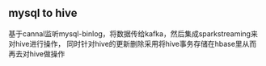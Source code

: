 ## mysql to hive
基于cannal监听mysql-binlog，将数据传给kafka，然后集成sparkstreaming来对hive进行操作，
同时针对hive的更新删除采用将hive事务存储在hbase里从而再去对hive做操作